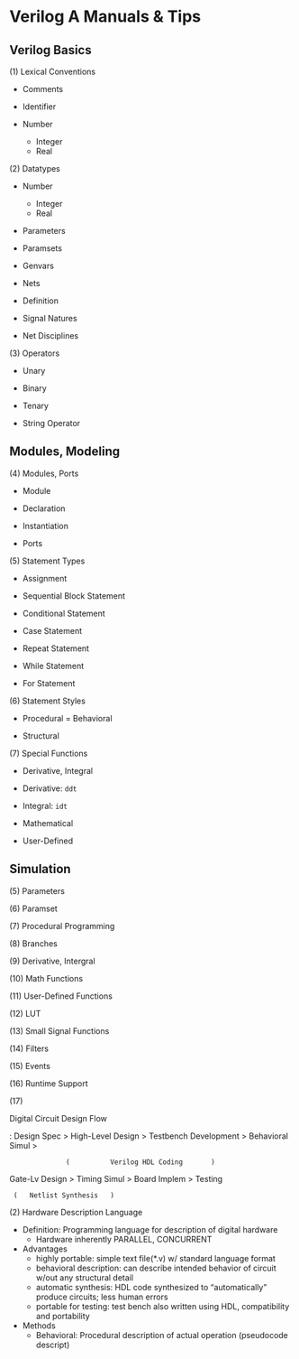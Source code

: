 # Verilog A Manuals & Tips

## Verilog Basics

(1) Lexical Conventions

* Comments

* Identifier

* Number
  * Integer
  * Real

(2) Datatypes

* Number
  * Integer
  * Real

* Parameters

* Paramsets

* Genvars

* Nets
 * Definition
 * Signal Natures
 * Net Disciplines

(3) Operators

* Unary

* Binary

* Tenary

* String Operator

## Modules, Modeling

(4) Modules, Ports

* Module

* Declaration

* Instantiation

* Ports


(5) Statement Types

* Assignment

* Sequential Block Statement

* Conditional Statement

* Case Statement

* Repeat Statement

* While Statement

* For Statement


(6) Statement Styles

* Procedural = Behavioral

* Structural


(7) Special Functions

* Derivative, Integral
 * Derivative: ``ddt``
 * Integral: ``idt``


* Mathematical

* User-Defined


## Simulation




(5) Parameters

(6) Paramset

(7) Procedural Programming

(8) Branches

(9) Derivative, Intergral

(10) Math Functions

(11) User-Defined Functions

(12) LUT

(13) Small Signal Functions

(14) Filters

(15) Events

(16) Runtime Support

(17) 


Digital Circuit Design Flow

: Design Spec > High-Level Design > Testbench Development > Behavioral Simul \>

                  (          Verilog HDL Coding       )
                
Gate-Lv Design > Timing Simul > Board Implem > Testing

     (   Netlist Synthesis   )

(2) Hardware Description Language
* Definition: Programming language for description of digital hardware
  * Hardware inherently PARALLEL, CONCURRENT
* Advantages
  * highly portable: simple text file(*.v) w/ standard language format
  * behavioral description: can describe intended behavior of circuit w/out any structural detail
  * automatic synthesis: HDL code synthesized to “automatically” produce circuits; less human errors
  * portable for testing: test bench also written using HDL, compatibility and portability
* Methods
  * Behavioral: Procedural description of actual operation (pseudocode descript)
